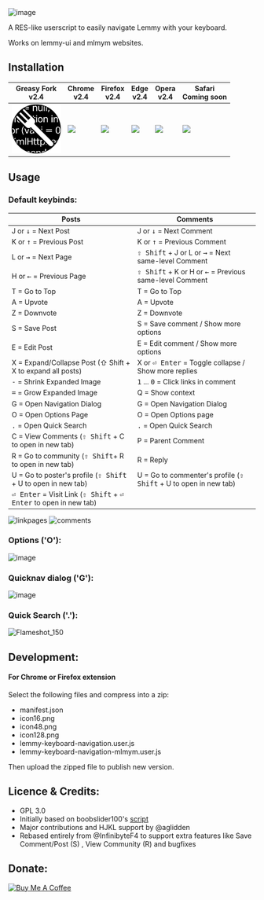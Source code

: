 <img width="600" alt="image" src="https://github.com/vmavromatis/Lemmy-keyboard-navigation/assets/8668731/77ddd70b-91fa-4cf1-b3c1-2f36e26c854a">

A RES-like userscript to easily navigate Lemmy with your keyboard. 

Works on lemmy-ui and mlmym websites.

## Installation

| Greasy Fork <br /> v2.4                               | Chrome <br /> v2.4                                                                        | Firefox <br /> v2.4                                                                           | Edge <br /> v2.4                                                                           | Opera <br /> v2.4                                                                           | Safari <br /> Coming soon                                                                           |
| -------------------------------------------------------------------------------------- | -------------------------------------------------------------------------------------- | --------------------------------------------------------------------------------------- |  --------------------------------------------------------------------------------------- |   --------------------------------------------------------------------------------------- |  --------------------------------------------------------------------------------------- | 
| [<img src="https://github.com/denilsonsa/denilsonsa.github.io/blob/master/icons/GreasyFork.svg" width="100">](https://greasyfork.org/en/scripts/470498-lemmy-keyboard-navigation)| [<img src="https://edent.github.io/SuperTinyIcons/images/svg/chrome.svg" width="100" />](https://chrome.google.com/webstore/detail/lemmy-keyboard-navigator/lamoeoaekeeklbcekclbceaeafjkdhbi) | [<img src="https://edent.github.io/SuperTinyIcons/images/svg/firefox.svg" width="100" />](https://addons.mozilla.org/en-US/firefox/addon/lemmy-keyboard-navigation/) | [<img src="https://edent.github.io/SuperTinyIcons/images/svg/edge.svg" width="100" />](https://microsoftedge.microsoft.com/addons/detail/lemmy-keyboard-navigation/bjnfcimfnaefjmefhagbfabgclhgmfdo/) | [<img src="https://edent.github.io/SuperTinyIcons/images/svg/opera.svg" width="100" />](https://addons.opera.com/en/extensions/details/lemmy-keyboard-navigation/) |  [<img src="https://edent.github.io/SuperTinyIcons/images/svg/safari.svg" width="100" />]() | 


## Usage

### Default keybinds:
| Posts                                                       | Comments                                                       |
|-------------------------------------------------------------|----------------------------------------------------------------|
| J or <kbd>↓</kbd> = Next Post                               | J or <kbd>↓</kbd> = Next Comment                               |
| K or <kbd>↑</kbd> = Previous Post                           | K or <kbd>↑</kbd> = Previous Comment                           |
| L or <kbd>→</kbd> = Next Page                               | <kbd>⇧ Shift</kbd> + J or L or <kbd>→</kbd> = Next same-level Comment     |
| H or <kbd>←</kbd> = Previous Page                           | <kbd>⇧ Shift</kbd> + K or H or <kbd>←</kbd> = Previous same-level Comment |
| T = Go to Top                                               | T = Go to Top                                                  |
| A = Upvote                                                  | A = Upvote                                                     |
| Z = Downvote                                                | Z = Downvote                                                   |
| S = Save Post                                               | S = Save comment / Show more options                           |
| E = Edit Post                                               | E = Edit comment / Show more options                           |
| X = Expand/Collapse Post (⇧ Shift + X to expand all posts)  | X or <kbd>⏎ Enter</kbd> = Toggle collapse / Show more replies  |
| <kbd>-</kbd> = Shrink Expanded Image                        | <kbd>1</kbd> ... <kbd>0</kbd> = Click links in comment         |
| <kbd>=</kbd> = Grow Expanded Image                          | Q = Show context                                               |
| G = Open Navigation Dialog                                  | G = Open Navigation Dialog                                     |
| O = Open Options Page                                       | O = Open Options page                                          |
| <kbd>.</kbd> = Open Quick Search                            | <kbd>.</kbd> = Open Quick Search                               |
| C = View Comments (<kbd>⇧ Shift</kbd> + C to open in new tab) | P = Parent Comment                                           |
| R = Go to community (<kbd>⇧ Shift</kbd>+ R to open in new tab) | R = Reply                                                   |
| U = Go to poster's profile (<kbd>⇧ Shift</kbd> + U to open in new tab) | U = Go to commenter's profile (<kbd>⇧ Shift</kbd> + U to open in new tab) |
| <kbd>⏎ Enter</kbd> = Visit Link (<kbd>⇧ Shift</kbd> + <kbd>⏎ Enter</kbd> to open in new tab) |                              |

![linkpages](https://github.com/InfinibyteF4/Lemmy-keyboard-navigation/assets/75824710/1a3bc7d4-564c-4054-9e26-be7edce811c8)
![comments](https://github.com/InfinibyteF4/Lemmy-keyboard-navigation/assets/75824710/b9b529d0-0736-4d91-9f8b-293e319a52c0)

### Options ('Ο'):
<img width="250" alt="image" src="https://github.com/vmavromatis/Lemmy-keyboard-navigation/assets/8668731/5aa941d8-94ca-461f-bb10-7f1a590c1e1b">

### Quicknav dialog ('G'):
<img height="300" alt="image" src="https://github.com/vmavromatis/Lemmy-keyboard-navigation/assets/8668731/553df9c0-c5dd-423f-bc61-8d94f3465d1c">

### Quick Search ('.'):
![Flameshot_150](https://github.com/InfinibyteF4/Lemmy-keyboard-navigation/assets/75824710/5b429d02-540f-4bbb-926b-7d1de299d60c)

## Development: 
#### For Chrome or Firefox extension
Select the following files and compress into a zip:
- manifest.json
- icon16.png
- icon48.png
- icon128.png
- lemmy-keyboard-navigation.user.js
- lemmy-keyboard-navigation-mlmym.user.js
  
Then upload the zipped file to publish new version.

## Licence & Credits: 
- GPL 3.0
- Initially based on boobslider100's [script](https://lemmy.world/post/10035360)
- Major contributions and HJKL support by @aglidden
- Rebased entirely from @InfinibyteF4 to support extra features like Save Comment/Post (S) , View Community (R) and bugfixes

## Donate: 
<a href="https://www.buymeacoffee.com/vmavromatis" target="_blank"><img src="https://cdn.buymeacoffee.com/buttons/v2/default-blue.png" alt="Buy Me A Coffee" style="height: 60px !important;width: 217px !important;" ></a>
